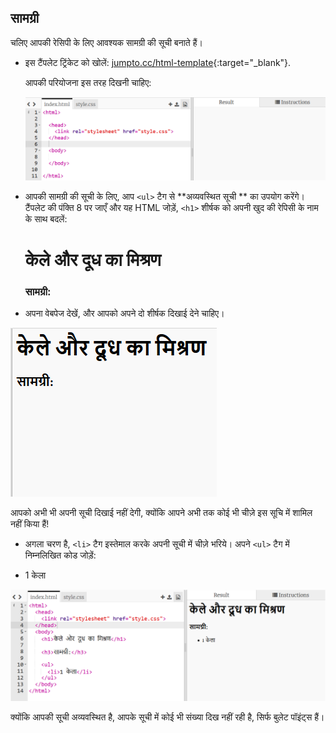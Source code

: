## सामग्री

चलिए आपकी रेसिपी के लिए आवश्यक सामग्री की सूची बनाते हैं।

+ इस टैंपलेट ट्रिंकेट को खोलें: [jumpto.cc/html-template](http://jumpto.cc/html-template){:target="_blank"}.
    
    आपकी परियोजना इस तरह दिखनी चाहिए:
    
    ![screenshot](images/recipe-starter.png)

+ आपकी सामग्री की सूची के लिए, आप `<ul>` टैग से **अव्यवस्थित सूची ** का उपयोग करेंगे। टैंपलेट की पंक्ति 8 पर जाएँ और यह HTML जोड़ें, `<h1>` शीर्षक को अपनी खुद की रेपिसी के नाम के साथ बदलें:

    <h1>केले और दूध का मिश्रण</h1>
    
    <h3>सामग्री:</h3>
    
    <ul>
    
    </ul>
    

+ अपना वेबपेज देखें, और आपको अपने दो शीर्षक दिखाई देने चाहिए।

![screenshot](images/recipe-headings.png)

आपको अभी भी अपनी सूची दिखाई नहीं देगी, क्योंकि आपने अभी तक कोई भी चीज़े इस सूचि में शामिल नहीं किया हैं!

+ अगला चरण है, `<li>` टैग इस्तेमाल करके अपनी सूची में चीज़े भरिये। अपने `<ul>` टैग में निम्नलिखित कोड जोड़ें:

    <li>1 केला</li>
    

![screenshot](images/recipe-ul.png)

क्योंकि आपकी सूची अव्यवस्थित है, आपके सूची में कोई भी संख्या दिख नहीं रही है, सिर्फ बुलेट पॉइंट्स हैं।